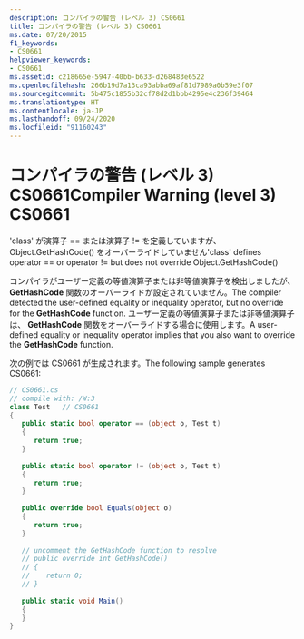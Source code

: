 ```yaml
---
description: コンパイラの警告 (レベル 3) CS0661
title: コンパイラの警告 (レベル 3) CS0661
ms.date: 07/20/2015
f1_keywords:
- CS0661
helpviewer_keywords:
- CS0661
ms.assetid: c218665e-5947-40bb-b633-d268483e6522
ms.openlocfilehash: 266b19d7a13ca93abba69af81d7989a0b59e3f07
ms.sourcegitcommit: 5b475c1855b32cf78d2d1bbb4295e4c236f39464
ms.translationtype: HT
ms.contentlocale: ja-JP
ms.lasthandoff: 09/24/2020
ms.locfileid: "91160243"
---
```

# <a name="compiler-warning-level-3-cs0661"></a><span data-ttu-id="44b30-103">コンパイラの警告 (レベル 3) CS0661</span><span class="sxs-lookup"><span data-stu-id="44b30-103">Compiler Warning (level 3) CS0661</span></span>

<span data-ttu-id="44b30-104">'class' が演算子 == または演算子 != を定義していますが、Object.GetHashCode() をオーバーライドしていません</span><span class="sxs-lookup"><span data-stu-id="44b30-104">'class' defines operator == or operator != but does not override Object.GetHashCode()</span></span>  
  
 <span data-ttu-id="44b30-105">コンパイラがユーザー定義の等値演算子または非等値演算子を検出しましたが、 **GetHashCode** 関数のオーバーライドが設定されていません。</span><span class="sxs-lookup"><span data-stu-id="44b30-105">The compiler detected the user-defined equality or inequality operator, but no override for the **GetHashCode** function.</span></span> <span data-ttu-id="44b30-106">ユーザー定義の等値演算子または非等値演算子は、 **GetHashCode** 関数をオーバーライドする場合に使用します。</span><span class="sxs-lookup"><span data-stu-id="44b30-106">A user-defined equality or inequality operator implies that you also want to override the **GetHashCode** function.</span></span>  
  
 <span data-ttu-id="44b30-107">次の例では CS0661 が生成されます。</span><span class="sxs-lookup"><span data-stu-id="44b30-107">The following sample generates CS0661:</span></span>  
  
```csharp  
// CS0661.cs  
// compile with: /W:3  
class Test   // CS0661  
{  
   public static bool operator == (object o, Test t)  
   {  
      return true;  
   }  
  
   public static bool operator != (object o, Test t)  
   {  
      return true;  
   }  
  
   public override bool Equals(object o)  
   {  
      return true;  
   }  
  
   // uncomment the GetHashCode function to resolve  
   // public override int GetHashCode()  
   // {  
   //    return 0;  
   // }  
  
   public static void Main()  
   {  
   }  
}  
```
